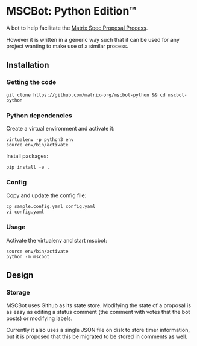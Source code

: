# MSCBot: Python Edition™

A bot to help facilitate the [Matrix Spec Proposal
Process](https://matrix.org/docs/spec/proposals).

However it is written in a generic way such that it can be used for any project wanting to
make use of a similar process.

## Installation

### Getting the code

```
git clone https://github.com/matrix-org/mscbot-python && cd mscbot-python
```

### Python dependencies

Create a virtual environment and activate it:

```
virtualenv -p python3 env
source env/bin/activate
```

Install packages:

```
pip install -e .
```

### Config

Copy and update the config file:

```
cp sample.config.yaml config.yaml
vi config.yaml
```

### Usage

Activate the virtualenv and start mscbot:

```
source env/bin/activate
python -m mscbot
```

## Design

### Storage

MSCBot uses Github as its state store. Modifying the state of a proposal is as easy as
editing a status comment (the comment with votes that the bot posts) or modifying labels.

Currently it also uses a single JSON file on disk to store timer information, but it is
proposed that this be migrated to be stored in comments as well.
